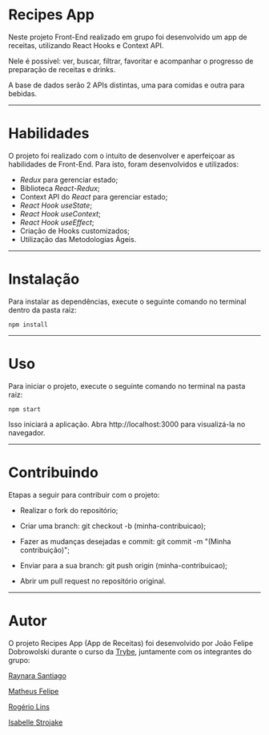 # Recipes App

Neste projeto Front-End realizado em grupo foi desenvolvido um app de receitas, utilizando React Hooks e Context API.

Nele é possível: ver, buscar, filtrar, favoritar e acompanhar o progresso de preparação de receitas e drinks.

A base de dados serão 2 APIs distintas, uma para comidas e outra para bebidas.

-----

# Habilidades

O projeto foi realizado com o intuito de desenvolver e aperfeiçoar as habilidades de Front-End. Para isto, foram desenvolvidos e utilizados:
  - _Redux_ para gerenciar estado;
  - Biblioteca _React-Redux_;
  - Context API do _React_ para gerenciar estado;
  - _React Hook useState_;
  - _React Hook useContext_;
  - _React Hook useEffect_;
  - Criação de Hooks customizados;
  - Utilização das Metodologias Ágeis.

-----

# Instalação

Para instalar as dependências, execute o seguinte comando no terminal dentro da pasta raiz:

`npm install`

-----

# Uso

Para iniciar o projeto, execute o seguinte comando no terminal na pasta raiz:

`npm start`

Isso iniciará a aplicação. Abra http://localhost:3000 para visualizá-la no navegador.

-----

# Contribuindo

Etapas a seguir para contribuir com o projeto:

- Realizar o fork do repositório;

- Criar uma branch: git checkout -b (minha-contribuicao);

- Fazer as mudanças desejadas e commit: git commit -m "(Minha contribuição)";

- Enviar para a sua branch: git push origin (minha-contribuicao);

- Abrir um pull request no repositório original.

-----

# Autor

O projeto Recipes App (App de Receitas) foi desenvolvido por João Felipe Dobrowolski durante o curso da <a href="https://www.betrybe.com/" target="_blank">Trybe</a>, juntamente com os integrantes do grupo:

<a href="https://github.com/raynarastg" target="_blank">Raynara Santiago</a>

<a href="https://github.com/Matheusfull" target="_blank">Matheus Felipe</a>

<a href="https://github.com/rogelins" target="_blank">Rogério Lins</a>

<a href="https://github.com/isabellestrojake" target="_blank">Isabelle Strojake</a>
